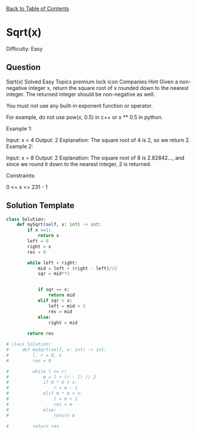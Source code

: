[Back to Table of Contents](../../README.md)

# Sqrt(x)
Difficulty: Easy

## Question
Sqrt(x)
Solved
Easy
Topics
premium lock icon
Companies
Hint
Given a non-negative integer x, return the square root of x rounded down to the nearest integer. The returned integer should be non-negative as well.

You must not use any built-in exponent function or operator.

For example, do not use pow(x, 0.5) in c++ or x ** 0.5 in python.
 

Example 1:

Input: x = 4
Output: 2
Explanation: The square root of 4 is 2, so we return 2.
Example 2:

Input: x = 8
Output: 2
Explanation: The square root of 8 is 2.82842..., and since we round it down to the nearest integer, 2 is returned.
 

Constraints:

0 <= x <= 231 - 1

## Solution Template
```python
class Solution:
    def mySqrt(self, x: int) -> int:
        if x <=1:
            return x
        left = 0
        right = x
        res = 0

        while left < right:
            mid = left + (right - left)//2
            sqr = mid**2


            if sqr == x:
                return mid
            elif sqr < x:
                left = mid + 1
                res = mid
            else:
                right = mid
        
        return res

# class Solution:
#     def mySqrt(self, x: int) -> int:
#         l, r = 0, x
#         res = 0

#         while l <= r:
#             m = l + (r - l) // 2
#             if m * m > x:
#                 r = m - 1
#             elif m * m < x:
#                 l = m + 1
#                 res = m
#             else:
#                 return m

#         return res
```

